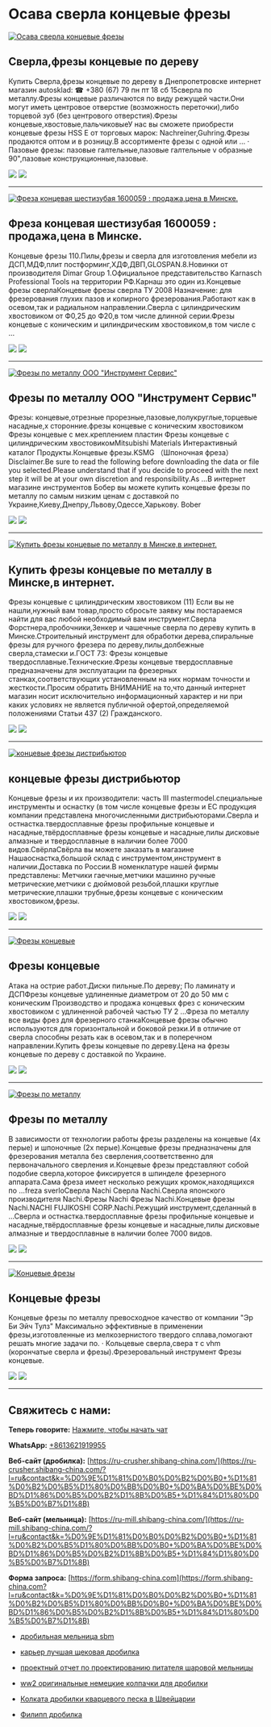 # Осава сверла концевые фрезы

<a href="https://swt.shibang-china.com/?l=ru&img&k=%D0%9E%D1%81%D0%B0%D0%B2%D0%B0+%D1%81%D0%B2%D0%B5%D1%80%D0%BB%D0%B0+%D0%BA%D0%BE%D0%BD%D1%86%D0%B5%D0%B2%D1%8B%D0%B5+%D1%84%D1%80%D0%B5%D0%B7%D1%8B" target="_blank">![Осава сверла концевые фрезы](http://static.shibang-china.com/all-800x300/1054.jpg)</a>

## Сверла,фрезы концевые по дереву
Купить Сверла,фрезы концевые по дереву в Днепропетровске интернет магазин autosklad: ☎ +380 (67) 79 пн пт 18 сб 15сверла по металлу.Фрезы концевые различаются по виду режущей части.Они могут иметь центровое отверстие (возможность переточки),либо торцевой зуб (без центрового отверстия).Фрезы концевые,хвостовые,пальчиковыеУ нас вы cможете приобрести концевые фрезы HSS E от торговых марок: Nachreiner,Guhring.Фрезы продаются оптом и в розницу.В ассортименте фрезы с одной или …&nbsp;&#0183;&#32;Пазовые фрезы: пазовые галтельные,пазовые галтельные v образные 90&quot;,пазовые конструкционные,пазовые.


<a href="https://whatsapp.shibangsoft.com/WhatsApp.php" target="_blank" title="WhatsApp">![](http://static.shibang-china.com/icon/whatsapp.png)</a> <a href="https://swt.shibang-china.com/?l=ru&icon&k=%D0%9E%D1%81%D0%B0%D0%B2%D0%B0+%D1%81%D0%B2%D0%B5%D1%80%D0%BB%D0%B0+%D0%BA%D0%BE%D0%BD%D1%86%D0%B5%D0%B2%D1%8B%D0%B5+%D1%84%D1%80%D0%B5%D0%B7%D1%8B" target="_blank">![](http://static.shibang-china.com/icon/chat-ru.png)</a>

---

<a href="https://swt.shibang-china.com/?l=ru&img&k=%D0%9E%D1%81%D0%B0%D0%B2%D0%B0+%D1%81%D0%B2%D0%B5%D1%80%D0%BB%D0%B0+%D0%BA%D0%BE%D0%BD%D1%86%D0%B5%D0%B2%D1%8B%D0%B5+%D1%84%D1%80%D0%B5%D0%B7%D1%8B" target="_blank">![Фреза концевая шестизубая 1600059 : продажа,цена в Минске.](http://static.shibang-china.com/all-800x300/1116.jpg)</a>

## Фреза концевая шестизубая 1600059 : продажа,цена в Минске.
Концевые фрезы 110.Пилы,фрезы и сверла для изготовления мебели из ДСП,МДФ,плит постформинг,ХДФ,ДВП,GLOSPAN.8.Новинки от производителя Dimar Group 1.Официальное представительство Karnasch Professional Tools на территории РФ.Карнаш это один из.Концевые фрезы сверлаКонцевые фрезы сверла ТУ 2008 Назначение: для фрезерования глухих пазов и копирного фрезерования.Работают как в осевом,так и радиальном направлении.Сверла с цилиндрическим хвостовиком от Ф0,25 до Ф20,в том числе длинной серии.Фрезы концевые с коническим и цилиндрическим хвостовиком,в том числе с …


<a href="https://whatsapp.shibangsoft.com/WhatsApp.php" target="_blank" title="WhatsApp">![](http://static.shibang-china.com/icon/whatsapp.png)</a> <a href="https://swt.shibang-china.com/?l=ru&icon&k=%D0%9E%D1%81%D0%B0%D0%B2%D0%B0+%D1%81%D0%B2%D0%B5%D1%80%D0%BB%D0%B0+%D0%BA%D0%BE%D0%BD%D1%86%D0%B5%D0%B2%D1%8B%D0%B5+%D1%84%D1%80%D0%B5%D0%B7%D1%8B" target="_blank">![](http://static.shibang-china.com/icon/chat-ru.png)</a>

---

<a href="https://swt.shibang-china.com/?l=ru&img&k=%D0%9E%D1%81%D0%B0%D0%B2%D0%B0+%D1%81%D0%B2%D0%B5%D1%80%D0%BB%D0%B0+%D0%BA%D0%BE%D0%BD%D1%86%D0%B5%D0%B2%D1%8B%D0%B5+%D1%84%D1%80%D0%B5%D0%B7%D1%8B" target="_blank">![Фрезы по металлу ООО &quot;Инструмент Сервис&quot;](http://static.shibang-china.com/all-800x300/958.jpg)</a>

## Фрезы по металлу ООО &quot;Инструмент Сервис&quot;
Фрезы: концевые,отрезные прорезные,пазовые,полукруглые,торцевые насадные,х сторонние.фрезы концевые с коническим хвостовиком Фрезы концевые с мех.креплением пластин Фрезы концевые с цилиндрическим хвостовикомMitsubishi Materials Интерактивный каталог Продукты.Концевые фрезы.KSMG （Шпоночная фреза） Disclaimer.Be sure to read the following before downloading the data or file you selected.Please understand that if you decide to proceed with the next step it will be at your own discretion and responsibility.As …В интернет магазине инструментов Бобер вы можете купить концевые фрезы по металлу по самым низким ценам с доставкой по Украине,Киеву,Днепру,Львову,Одессе,Харькову. Bober


<a href="https://whatsapp.shibangsoft.com/WhatsApp.php" target="_blank" title="WhatsApp">![](http://static.shibang-china.com/icon/whatsapp.png)</a> <a href="https://swt.shibang-china.com/?l=ru&icon&k=%D0%9E%D1%81%D0%B0%D0%B2%D0%B0+%D1%81%D0%B2%D0%B5%D1%80%D0%BB%D0%B0+%D0%BA%D0%BE%D0%BD%D1%86%D0%B5%D0%B2%D1%8B%D0%B5+%D1%84%D1%80%D0%B5%D0%B7%D1%8B" target="_blank">![](http://static.shibang-china.com/icon/chat-ru.png)</a>

---

<a href="https://swt.shibang-china.com/?l=ru&img&k=%D0%9E%D1%81%D0%B0%D0%B2%D0%B0+%D1%81%D0%B2%D0%B5%D1%80%D0%BB%D0%B0+%D0%BA%D0%BE%D0%BD%D1%86%D0%B5%D0%B2%D1%8B%D0%B5+%D1%84%D1%80%D0%B5%D0%B7%D1%8B" target="_blank">![Купить фрезы концевые по металлу в Минске,в интернет.](http://static.shibang-china.com/all-800x300/36.jpg)</a>

## Купить фрезы концевые по металлу в Минске,в интернет.
Фрезы концевые с цилиндрическим хвостовиком (11) Если вы не нашли,нужный вам товар,просто сбросьте заявку мы постараемся найти для вас любой необходимый вам инструмент.Сверла Форстнера,пробочники,Зенкер и чашечные сверла по дереву купить в Минске.Строительный инструмент для обработки дерева,спиральные фрезы для ручного фрезера по дереву,пилы,долбежные сверла,стамески и.ГОСТ 73: Фрезы концевые твердосплавные.Технические.Фрезы концевые твердосплавные предназначены для эксплуатации па фрезерных станках,соответствующих установленным на них нормам точности и жесткости.Просим обратить ВНИМАНИЕ на то,что данный интернет магазин носит исключительно информационный характер и ни при каких условиях не является публичной офертой,определяемой положениями Статьи 437 (2) Гражданского.


<a href="https://whatsapp.shibangsoft.com/WhatsApp.php" target="_blank" title="WhatsApp">![](http://static.shibang-china.com/icon/whatsapp.png)</a> <a href="https://swt.shibang-china.com/?l=ru&icon&k=%D0%9E%D1%81%D0%B0%D0%B2%D0%B0+%D1%81%D0%B2%D0%B5%D1%80%D0%BB%D0%B0+%D0%BA%D0%BE%D0%BD%D1%86%D0%B5%D0%B2%D1%8B%D0%B5+%D1%84%D1%80%D0%B5%D0%B7%D1%8B" target="_blank">![](http://static.shibang-china.com/icon/chat-ru.png)</a>

---

<a href="https://swt.shibang-china.com/?l=ru&img&k=%D0%9E%D1%81%D0%B0%D0%B2%D0%B0+%D1%81%D0%B2%D0%B5%D1%80%D0%BB%D0%B0+%D0%BA%D0%BE%D0%BD%D1%86%D0%B5%D0%B2%D1%8B%D0%B5+%D1%84%D1%80%D0%B5%D0%B7%D1%8B" target="_blank">![концевые фрезы дистрибьютор](http://static.shibang-china.com/all-800x300/178.jpg)</a>

## концевые фрезы дистрибьютор
Концевые фрезы и их производители: часть III mastermodel.специальные инструменты и оснастку (в том числе концевые фрезы и ЕС продукция компании представлена многочисленными дистрибьюторами.Сверла и остнастка.твердосплавные фрезы профильные концевые и насадные,твёрдосплавные фрезы концевые и насадные,пилы дисковые алмазные и твердосплавные в наличии более 7000 видов.СвёрлаСвёрла вы можете заказать в магазине Нашаоснастка,большой склад с инструментом,инструмент в наличии.Доставка по России.В номенклатуре нашей фирмы представлены: Метчики гаечные,метчики машинно ручные метрические,метчики с дюймовой резьбой,плашки круглые метрические,плашки трубные,фрезы концевые с коническим хвостовиком,фрезы.


<a href="https://whatsapp.shibangsoft.com/WhatsApp.php" target="_blank" title="WhatsApp">![](http://static.shibang-china.com/icon/whatsapp.png)</a> <a href="https://swt.shibang-china.com/?l=ru&icon&k=%D0%9E%D1%81%D0%B0%D0%B2%D0%B0+%D1%81%D0%B2%D0%B5%D1%80%D0%BB%D0%B0+%D0%BA%D0%BE%D0%BD%D1%86%D0%B5%D0%B2%D1%8B%D0%B5+%D1%84%D1%80%D0%B5%D0%B7%D1%8B" target="_blank">![](http://static.shibang-china.com/icon/chat-ru.png)</a>

---

<a href="https://swt.shibang-china.com/?l=ru&img&k=%D0%9E%D1%81%D0%B0%D0%B2%D0%B0+%D1%81%D0%B2%D0%B5%D1%80%D0%BB%D0%B0+%D0%BA%D0%BE%D0%BD%D1%86%D0%B5%D0%B2%D1%8B%D0%B5+%D1%84%D1%80%D0%B5%D0%B7%D1%8B" target="_blank">![Фрезы концевые](http://static.shibang-china.com/all-800x300/117.jpg)</a>

## Фрезы концевые
Атака на острие работ.Диски пильные.По дереву; По ламинату и ДСПФрезы концевые удлиненные диаметром от 20 до 50 мм с коническим Производство и продажа концевых фрез с коническим хвостовиком с удлиненной рабочей частью ТУ 2 …Фреза по металлу все виды фрез для фрезерного станкаКонцевые фрезы обычно используются для горизонтальной и боковой резки.И в отличие от сверла способны резать как в осевом,так и в поперечном направлении.Купить фрезы концевые по дереву.Цена на фрезы концевые по дереву с доставкой по Украине.


<a href="https://whatsapp.shibangsoft.com/WhatsApp.php" target="_blank" title="WhatsApp">![](http://static.shibang-china.com/icon/whatsapp.png)</a> <a href="https://swt.shibang-china.com/?l=ru&icon&k=%D0%9E%D1%81%D0%B0%D0%B2%D0%B0+%D1%81%D0%B2%D0%B5%D1%80%D0%BB%D0%B0+%D0%BA%D0%BE%D0%BD%D1%86%D0%B5%D0%B2%D1%8B%D0%B5+%D1%84%D1%80%D0%B5%D0%B7%D1%8B" target="_blank">![](http://static.shibang-china.com/icon/chat-ru.png)</a>

---

<a href="https://swt.shibang-china.com/?l=ru&img&k=%D0%9E%D1%81%D0%B0%D0%B2%D0%B0+%D1%81%D0%B2%D0%B5%D1%80%D0%BB%D0%B0+%D0%BA%D0%BE%D0%BD%D1%86%D0%B5%D0%B2%D1%8B%D0%B5+%D1%84%D1%80%D0%B5%D0%B7%D1%8B" target="_blank">![Фрезы по металлу](http://static.shibang-china.com/all-800x300/1409.jpg)</a>

## Фрезы по металлу
В зависимости от технологии работы фрезы разделены на концевые (4х перые) и шпоночные (2х перые).Концевые фрезы предназначены для фрезерования металла без сверления,соответственно для первоначального сверления и.Концевые фрезы представляют собой подобие сверла,которое фиксируется в шпинделе фрезерного аппарата.Сама фреза имеет несколько режущих кромок,находящихся по …freza sverloСверла Nachi Сверла Nachi.Сверла японского производителя Nachi.Фрезы Nachi Фрезы Nachi.Концевые фрезы Nachi.NACHI FUJIKOSHI CORP.Nachi.Режущий инструмент,сделанный в …Сверла и остнастка.твердосплавные фрезы профильные концевые и насадные,твёрдосплавные фрезы концевые и насадные,пилы дисковые алмазные и твердосплавные в наличии более 7000 видов.


<a href="https://whatsapp.shibangsoft.com/WhatsApp.php" target="_blank" title="WhatsApp">![](http://static.shibang-china.com/icon/whatsapp.png)</a> <a href="https://swt.shibang-china.com/?l=ru&icon&k=%D0%9E%D1%81%D0%B0%D0%B2%D0%B0+%D1%81%D0%B2%D0%B5%D1%80%D0%BB%D0%B0+%D0%BA%D0%BE%D0%BD%D1%86%D0%B5%D0%B2%D1%8B%D0%B5+%D1%84%D1%80%D0%B5%D0%B7%D1%8B" target="_blank">![](http://static.shibang-china.com/icon/chat-ru.png)</a>

---

<a href="https://swt.shibang-china.com/?l=ru&img&k=%D0%9E%D1%81%D0%B0%D0%B2%D0%B0+%D1%81%D0%B2%D0%B5%D1%80%D0%BB%D0%B0+%D0%BA%D0%BE%D0%BD%D1%86%D0%B5%D0%B2%D1%8B%D0%B5+%D1%84%D1%80%D0%B5%D0%B7%D1%8B" target="_blank">![Концевые фрезы](http://static.shibang-china.com/all-800x300/411.jpg)</a>

## Концевые фрезы
Концевые фрезы по металлу превосходное качество от компании &quot;Эр Би Эйч Тулз&quot; Максимально эффективные в применении фрезы,изготовленные из мелкозернистого твердого сплава,помогают решать многие задачи по.&nbsp;&#0183;&#32; Кольцевые сверла,свера т с vhm (корончатые сверла и фрезы).Фрезеровальный инструмент Фрезы концевые.

<a href="https://whatsapp.shibangsoft.com/WhatsApp.php" target="_blank" title="WhatsApp">![](http://static.shibang-china.com/icon/whatsapp.png)</a> <a href="https://swt.shibang-china.com/?l=ru&icon&k=%D0%9E%D1%81%D0%B0%D0%B2%D0%B0+%D1%81%D0%B2%D0%B5%D1%80%D0%BB%D0%B0+%D0%BA%D0%BE%D0%BD%D1%86%D0%B5%D0%B2%D1%8B%D0%B5+%D1%84%D1%80%D0%B5%D0%B7%D1%8B" target="_blank">![](http://static.shibang-china.com/icon/chat-ru.png)</a>

---
## Свяжитесь с нами:

**Теперь говорите:** [Нажмите, чтобы начать чат](https://swt.shibang-china.com?l=ru&contact&k=%D0%9E%D1%81%D0%B0%D0%B2%D0%B0+%D1%81%D0%B2%D0%B5%D1%80%D0%BB%D0%B0+%D0%BA%D0%BE%D0%BD%D1%86%D0%B5%D0%B2%D1%8B%D0%B5+%D1%84%D1%80%D0%B5%D0%B7%D1%8B)

**WhatsApp:**  [+8613621919955](https://whatsapp.shibangsoft.com/WhatsApp.php)

**Веб-сайт (дробилка):** [https://ru-crusher.shibang-china.com/](https://ru-crusher.shibang-china.com/?l=ru&contact&k=%D0%9E%D1%81%D0%B0%D0%B2%D0%B0+%D1%81%D0%B2%D0%B5%D1%80%D0%BB%D0%B0+%D0%BA%D0%BE%D0%BD%D1%86%D0%B5%D0%B2%D1%8B%D0%B5+%D1%84%D1%80%D0%B5%D0%B7%D1%8B)

**Веб-сайт (мельница):** [https://ru-mill.shibang-china.com/](https://ru-mill.shibang-china.com/?l=ru&contact&k=%D0%9E%D1%81%D0%B0%D0%B2%D0%B0+%D1%81%D0%B2%D0%B5%D1%80%D0%BB%D0%B0+%D0%BA%D0%BE%D0%BD%D1%86%D0%B5%D0%B2%D1%8B%D0%B5+%D1%84%D1%80%D0%B5%D0%B7%D1%8B)

**Форма запроса:** [https://form.shibang-china.com](https://form.shibang-china.com?l=ru&contact&k=%D0%9E%D1%81%D0%B0%D0%B2%D0%B0+%D1%81%D0%B2%D0%B5%D1%80%D0%BB%D0%B0+%D0%BA%D0%BE%D0%BD%D1%86%D0%B5%D0%B2%D1%8B%D0%B5+%D1%84%D1%80%D0%B5%D0%B7%D1%8B)

* [дробильная мельница sbm](../121/%D0%B4%D1%80%D0%BE%D0%B1%D0%B8%D0%BB%D1%8C%D0%BD%D0%B0%D1%8F%20%D0%BC%D0%B5%D0%BB%D1%8C%D0%BD%D0%B8%D1%86%D0%B0%20sbm.md)

* [карьер лучшая щековая дробилка](../121/%D0%BA%D0%B0%D1%80%D1%8C%D0%B5%D1%80%20%D0%BB%D1%83%D1%87%D1%88%D0%B0%D1%8F%20%D1%89%D0%B5%D0%BA%D0%BE%D0%B2%D0%B0%D1%8F%20%D0%B4%D1%80%D0%BE%D0%B1%D0%B8%D0%BB%D0%BA%D0%B0.md)

* [проектный отчет по проектированию питателя шаровой мельницы](../124/%D0%BF%D1%80%D0%BE%D0%B5%D0%BA%D1%82%D0%BD%D1%8B%D0%B9%20%D0%BE%D1%82%D1%87%D0%B5%D1%82%20%D0%BF%D0%BE%20%D0%BF%D1%80%D0%BE%D0%B5%D0%BA%D1%82%D0%B8%D1%80%D0%BE%D0%B2%D0%B0%D0%BD%D0%B8%D1%8E%20%D0%BF%D0%B8%D1%82%D0%B0%D1%82%D0%B5%D0%BB%D1%8F%20%D1%88%D0%B0%D1%80%D0%BE%D0%B2%D0%BE%D0%B9%20%D0%BC%D0%B5%D0%BB%D1%8C%D0%BD%D0%B8%D1%86%D1%8B.md)

* [ww2 оригинальные немецкие колпачки для дробилки](../125/ww2%20%D0%BE%D1%80%D0%B8%D0%B3%D0%B8%D0%BD%D0%B0%D0%BB%D1%8C%D0%BD%D1%8B%D0%B5%20%D0%BD%D0%B5%D0%BC%D0%B5%D1%86%D0%BA%D0%B8%D0%B5%20%D0%BA%D0%BE%D0%BB%D0%BF%D0%B0%D1%87%D0%BA%D0%B8%20%D0%B4%D0%BB%D1%8F%20%D0%B4%D1%80%D0%BE%D0%B1%D0%B8%D0%BB%D0%BA%D0%B8.md)

* [Колката дробилки кварцевого песка в Швейцарии](../125/%D0%9A%D0%BE%D0%BB%D0%BA%D0%B0%D1%82%D0%B0%20%D0%B4%D1%80%D0%BE%D0%B1%D0%B8%D0%BB%D0%BA%D0%B8%20%D0%BA%D0%B2%D0%B0%D1%80%D1%86%D0%B5%D0%B2%D0%BE%D0%B3%D0%BE%20%D0%BF%D0%B5%D1%81%D0%BA%D0%B0%20%D0%B2%20%D0%A8%D0%B2%D0%B5%D0%B9%D1%86%D0%B0%D1%80%D0%B8%D0%B8.md)

* [Филипп дробилка](../123/%D0%A4%D0%B8%D0%BB%D0%B8%D0%BF%D0%BF%20%D0%B4%D1%80%D0%BE%D0%B1%D0%B8%D0%BB%D0%BA%D0%B0.md)